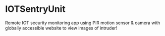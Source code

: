 # IOTSentryUnit
Remote IOT security monitoring app using PIR motion sensor & camera with globally accessible website to view images of intruder!

